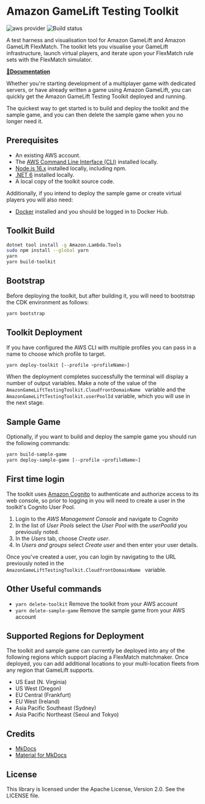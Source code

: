 # Amazon GameLift Testing Toolkit

![aws provider](https://img.shields.io/badge/provider-AWS-orange?logo=amazon-aws&color=ff9900) ![Build status](https://github.com/aws-samples/amazon-gamelift-testing-toolkit/actions/workflows/build.yml/badge.svg)

A test harness and visualisation tool for Amazon GameLift and Amazon GameLift FlexMatch.  The toolkit lets you visualise your GameLift infrastructure, launch virtual players, and iterate upon your FlexMatch rule sets with the FlexMatch simulator.

**[📜Documentation](https://aws-samples.github.io/amazon-gamelift-testing-toolkit/)**

Whether you're starting development of a multiplayer game with dedicated servers, or have already written a game using Amazon GameLift, you can quickly get the Amazon GameLift Testing Toolkit deployed and running.

The quickest way to get started is to build and deploy the toolkit and the sample game, and you can then delete the sample game when you no longer need it.

## Prerequisites

* An existing AWS account.
* The [AWS Command Line Interface (CLI)](https://aws.amazon.com/cli/) installed locally.
* [Node.js 16.x](https://nodejs.org/) installed locally, including npm.
* [.NET 6](https://dotnet.microsoft.com/en-us/download/dotnet) installed locally.
* A local copy of the toolkit source code.

Additionally, if you intend to deploy the sample game or create virtual players you will also need:

* [Docker](https://www.docker.com/) installed and you should be logged in to Docker Hub.

## Toolkit Build

```bash
dotnet tool install -g Amazon.Lambda.Tools
sudo npm install --global yarn
yarn
yarn build-toolkit
```


## Bootstrap

Before deploying the toolkit, but after building it, you will need to bootstrap the CDK environment as follows:

```bash
yarn bootstrap
```


## Toolkit Deployment

If you have configured the AWS CLI with multiple profiles you can pass in a name to choose which profile to target. 

```bash
yarn deploy-toolkit [--profile <profileName>]
```

When the deployment completes successfully the terminal will display a number of output variables. Make a note of the value of the `AmazonGameLiftTestingToolkit.CloudfrontDomainName ` variable and the `AmazonGameLiftTestingToolkit.userPoolId` variable, which you will use in the next stage.

## Sample Game

Optionally, if you want to build and deploy the sample game you should run the following commands: 

```bash
yarn build-sample-game
yarn deploy-sample-game [--profile <profileName>]
```

## First time login

The toolkit uses [Amazon Cognito](https://docs.aws.amazon.com/cognito) to authenticate and authorize access to its web console, so prior to logging in  you will need to create a user in the toolkit's Cognito User Pool. 

1. Login to the *AWS Management Console* and navigate to *Cognito*
2. In the list of *User Pools* select the *User Pool* with the *userPoolId* you previously noted.
3. In the *Users* tab, choose *Create user*.
3. In *Users and groups* select *Create user* and then enter your user details.

Once you've created a user, you can login by navigating to the URL previously noted in the `AmazonGameLiftTestingToolkit.CloudfrontDomainName ` variable.

## Other Useful commands

* `yarn delete-toolkit` Remove the toolkit from your AWS account
* `yarn delete-sample-game` Remove the sample game from your AWS account

## Supported Regions for Deployment

The toolkit and sample game can currently be deployed into any of the following regions which support placing a FlexMatch matchmaker.  Once deployed, you can add additional locations to your multi-location fleets from any region that GameLift supports.

* US East (N. Virginia)
* US West (Oregon)
* EU Central (Frankfurt)
* EU West (Ireland)
* Asia Pacific Southeast (Sydney)
* Asia Pacific Northeast (Seoul and Tokyo)

## Credits

* [MkDocs](https://www.mkdocs.org/)
* [Material for MkDocs](https://squidfunk.github.io/mkdocs-material/)

## License

This library is licensed under the Apache License, Version 2.0. See the LICENSE file.
